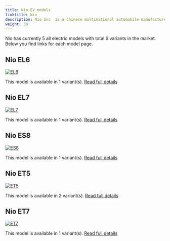 ```yaml
---
title: Nio EV models
linktitle: Nio
description: Nio Inc  is a Chinese multinational automobile manufacturer headquartered in Shanghai, specializing in designing and developing electric vehicles. The company develops battery-swapping stations for its vehicles, as an alternative to conventional charging stations. 
weight: 30
---
```

Nio has currently 5 all electric models with total 6 variants in the market. Below you find links for each model page.  


## Nio EL6

[![EL6](https://media.evkx.net/multimedia/models/nio/el6/el6/main_2_st.jpg)](el6)

This model is available in 1 variant(s). 
[Read full details](el6/)

## Nio EL7

[![EL7](https://media.evkx.net/multimedia/models/nio/el7/el7/main_1_st.jpg)](el7)

This model is available in 1 variant(s). 
[Read full details](el7/)

## Nio ES8

[![ES8](https://media.evkx.net/multimedia/models/nio/es8/es8/main_1_st.jpg)](es8)

This model is available in 1 variant(s). 
[Read full details](es8/)

## Nio ET5

[![ET5](https://media.evkx.net/multimedia/models/nio/et5/et5/main_1_st.jpg)](et5)

This model is available in 2 variant(s). 
[Read full details](et5/)

## Nio ET7

[![ET7](https://media.evkx.net/multimedia/models/nio/et7/et7/main_1_st.jpg)](et7)

This model is available in 1 variant(s). 
[Read full details](et7/)
